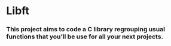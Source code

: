 # Libft

### This project aims to code a C library regrouping usual functions that you’ll be use for all your next projects.